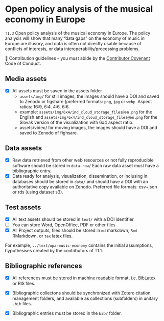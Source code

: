 # Open policy analysis of the musical economy in Europe

`T1.3` Open policy analysis of the musical economy in Europe. The policy analysis will show that many “data gaps” on the economy of music in Europe are illusory, and data is often not directly usable because of conflicts of interests, or data interoperability/processing problems.

🌈 Contribution guidelines - you must abide by the [Contributor Covenant](https://www.contributor-covenant.org/version/2/1/code_of_conduct/) Code of Conduct.

## Media assets
- [x] All assets must be saved in the assets folder 
    - `assets/img/` for still images, the images should have a DOI and saved to Zenodo or figshare (preferred formats: `png`, `jpg` or `webp`. Aspect ratios: 16:9, 6:4, 4:6, 6:6. 
    - example: `assets/img/6x4/ind_cloud_storage_files@en.png` for the English and `assets/img/6x4/ind_cloud_storage_files@en.png` for the Slovak version of the visualization with 6x4 aspect ratio.
    - assets/video/ for moving images, the images should have a DOI and saved to Zenodo of fighsare.
    
 ## Data assets
- [x] Raw data retrieved from other web resources or not fully reproducible software should be stored in `data-raw/`  Each raw data asset must have a bibliographic entry.
- [x] Data ready for analysis, visualization, dissemination, or inclusing in databases should be stored in `data/` and should have a DOI with an authoritative copy available on Zenodo. Preferred file formats: csv+json or rds (using dataset s3). 

## Test assets 
- [x] All text assets should be stored in `text/` with a DOI identifier. 
- [ ] You can store Word, OpenOffice, PDF or other files
- [x] All Project outputs, files should be stored in `md` markdown, `Rmd` RMarkdown, or `tex` latex files.  

For example, `../text/opa-music-economy` contains the initial assumptions, hypothesises created by the contributors of T1.1.

## Bibliographic references
- [x] All references must be stored in machine readable format, i.e. BibLatex or RIS files.
- [x] Bibliographic collectons should be synchronized with Zotero citation management folders, and available as collections (subfolders) in unitary `.bib` files. 
- [x] Bibliographic entries must be stored in the `bib/` folder.


